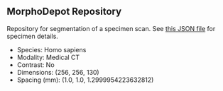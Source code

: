 
## MorphoDepot Repository
Repository for segmentation of a specimen scan.  See [this JSON file](MorphoDepotAccession.json) for specimen details.
* Species: Homo sapiens
* Modality: Medical CT
* Contrast: No
* Dimensions: (256, 256, 130)
* Spacing (mm): (1.0, 1.0, 1.2999954223632812)
        